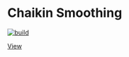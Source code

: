 # Chaikin Smoothing


[![build](https://github.com/krchmkn/chaikin_smoothing/actions/workflows/rust.yml/badge.svg)](https://github.com/krchmkn/chaikin_smoothing/actions/workflows/rust.yml)

[View](https://github.com/krchmkn/chaikin_smoothing/blob/main/src/main.rs#L37)
